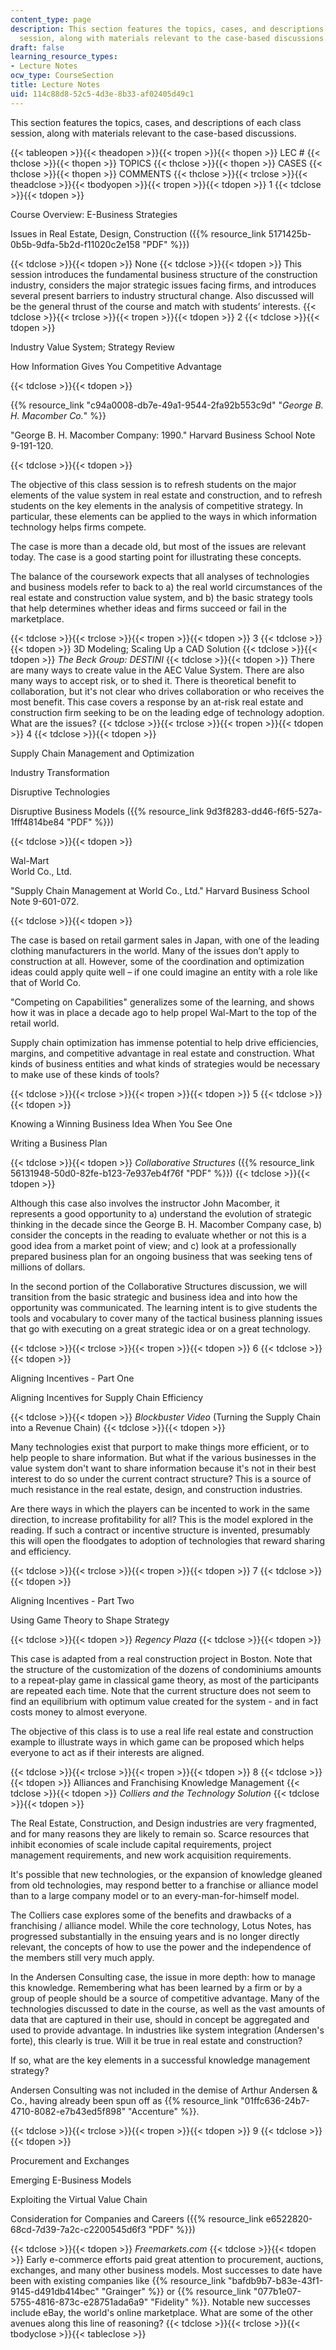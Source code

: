 ```yaml
---
content_type: page
description: This section features the topics, cases, and descriptions of each class
  session, along with materials relevant to the case-based discussions.
draft: false
learning_resource_types:
- Lecture Notes
ocw_type: CourseSection
title: Lecture Notes
uid: 114c88d8-52c5-4d3e-8b33-af02405d49c1
---
```

This section features the topics, cases, and descriptions of each class session, along with materials relevant to the case-based discussions.

{{< tableopen >}}{{< theadopen >}}{{< tropen >}}{{< thopen >}}
LEC #
{{< thclose >}}{{< thopen >}}
TOPICS
{{< thclose >}}{{< thopen >}}
CASES
{{< thclose >}}{{< thopen >}}
COMMENTS
{{< thclose >}}{{< trclose >}}{{< theadclose >}}{{< tbodyopen >}}{{< tropen >}}{{< tdopen >}}
1
{{< tdclose >}}{{< tdopen >}}

Course Overview: E-Business Strategies

Issues in Real Estate, Design, Construction ({{% resource_link 5171425b-0b5b-9dfa-5b2d-f11020c2e158 "PDF" %}})

{{< tdclose >}}{{< tdopen >}}
None
{{< tdclose >}}{{< tdopen >}}
This session introduces the fundamental business structure of the construction industry, considers the major strategic issues facing firms, and introduces several present barriers to industry structural change. Also discussed will be the general thrust of the course and match with students’ interests.
{{< tdclose >}}{{< trclose >}}{{< tropen >}}{{< tdopen >}}
2
{{< tdclose >}}{{< tdopen >}}

Industry Value System; Strategy Review

How Information Gives You Competitive Advantage

{{< tdclose >}}{{< tdopen >}}

{{% resource_link "c94a0008-db7e-49a1-9544-2fa92b553c9d" "*George B. H. Macomber Co.*" %}}

"George B. H. Macomber Company: 1990." Harvard Business School Note 9-191-120.

{{< tdclose >}}{{< tdopen >}}

The objective of this class session is to refresh students on the major elements of the value system in real estate and construction, and to refresh students on the key elements in the analysis of competitive strategy. In particular, these elements can be applied to the ways in which information technology helps firms compete.

The case is more than a decade old, but most of the issues are relevant today. The case is a good starting point for illustrating these concepts.

The balance of the coursework expects that all analyses of technologies and business models refer to back to a) the real world circumstances of the real estate and construction value system, and b) the basic strategy tools that help determines whether ideas and firms succeed or fail in the marketplace.

{{< tdclose >}}{{< trclose >}}{{< tropen >}}{{< tdopen >}}
3
{{< tdclose >}}{{< tdopen >}}
3D Modeling; Scaling Up a CAD Solution
{{< tdclose >}}{{< tdopen >}}
*The Beck Group: DESTINI*
{{< tdclose >}}{{< tdopen >}}
There are many ways to create value in the AEC Value System. There are also many ways to accept risk, or to shed it. There is theoretical benefit to collaboration, but it's not clear who drives collaboration or who receives the most benefit. This case covers a response by an at-risk real estate and construction firm seeking to be on the leading edge of technology adoption. What are the issues?
{{< tdclose >}}{{< trclose >}}{{< tropen >}}{{< tdopen >}}
4
{{< tdclose >}}{{< tdopen >}}

Supply Chain Management and Optimization

Industry Transformation

Disruptive Technologies

Disruptive Business Models ({{% resource_link 9d3f8283-dd46-f6f5-527a-1fff4814be84 "PDF" %}})

{{< tdclose >}}{{< tdopen >}}

Wal-Mart    
World Co., Ltd.

"Supply Chain Management at World Co., Ltd." Harvard Business School Note 9-601-072.

{{< tdclose >}}{{< tdopen >}}

The case is based on retail garment sales in Japan, with one of the leading clothing manufacturers in the world. Many of the issues don’t apply to construction at all. However, some of the coordination and optimization ideas could apply quite well – if one could imagine an entity with a role like that of World Co.

"Competing on Capabilities" generalizes some of the learning, and shows how it was in place a decade ago to help propel Wal-Mart to the top of the retail world.

Supply chain optimization has immense potential to help drive efficiencies, margins, and competitive advantage in real estate and construction. What kinds of business entities and what kinds of strategies would be necessary to make use of these kinds of tools?

{{< tdclose >}}{{< trclose >}}{{< tropen >}}{{< tdopen >}}
5
{{< tdclose >}}{{< tdopen >}}

Knowing a Winning Business Idea When You See One

Writing a Business Plan

{{< tdclose >}}{{< tdopen >}}
*Collaborative Structures* ({{% resource_link 56131948-50d0-82fe-b123-7e937eb4f76f "PDF" %}})
{{< tdclose >}}{{< tdopen >}}

Although this case also involves the instructor John Macomber, it represents a good opportunity to a) understand the evolution of strategic thinking in the decade since the George B. H. Macomber Company case, b) consider the concepts in the reading to evaluate whether or not this is a good idea from a market point of view; and c) look at a professionally prepared business plan for an ongoing business that was seeking tens of millions of dollars.

In the second portion of the Collaborative Structures discussion, we will transition from the basic strategic and business idea and into how the opportunity was communicated. The learning intent is to give students the tools and vocabulary to cover many of the tactical business planning issues that go with executing on a great strategic idea or on a great technology.

{{< tdclose >}}{{< trclose >}}{{< tropen >}}{{< tdopen >}}
6
{{< tdclose >}}{{< tdopen >}}

Aligning Incentives - Part One

Aligning Incentives for Supply Chain Efficiency

{{< tdclose >}}{{< tdopen >}}
*Blockbuster Video* (Turning the Supply Chain into a Revenue Chain)
{{< tdclose >}}{{< tdopen >}}

Many technologies exist that purport to make things more efficient, or to help people to share information. But what if the various businesses in the value system don't want to share information because it's not in their best interest to do so under the current contract structure? This is a source of much resistance in the real estate, design, and construction industries.

Are there ways in which the players can be incented to work in the same direction, to increase profitability for all? This is the model explored in the reading. If such a contract or incentive structure is invented, presumably this will open the floodgates to adoption of technologies that reward sharing and efficiency.

{{< tdclose >}}{{< trclose >}}{{< tropen >}}{{< tdopen >}}
7
{{< tdclose >}}{{< tdopen >}}

Aligning Incentives - Part Two

Using Game Theory to Shape Strategy

{{< tdclose >}}{{< tdopen >}}
*Regency Plaza*
{{< tdclose >}}{{< tdopen >}}

This case is adapted from a real construction project in Boston. Note that the structure of the customization of the dozens of condominiums amounts to a repeat-play game in classical game theory, as most of the participants are repeated each time. Note that the current structure does not seem to find an equilibrium with optimum value created for the system - and in fact costs money to almost everyone.

The objective of this class is to use a real life real estate and construction example to illustrate ways in which game can be proposed which helps everyone to act as if their interests are aligned.

{{< tdclose >}}{{< trclose >}}{{< tropen >}}{{< tdopen >}}
8
{{< tdclose >}}{{< tdopen >}}
Alliances and Franchising Knowledge Management
{{< tdclose >}}{{< tdopen >}}
*Colliers and the Technology Solution*
{{< tdclose >}}{{< tdopen >}}

The Real Estate, Construction, and Design industries are very fragmented, and for many reasons they are likely to remain so. Scarce resources that inhibit economies of scale include capital requirements, project management requirements, and new work acquisition requirements.

It's possible that new technologies, or the expansion of knowledge gleaned from old technologies, may respond better to a franchise or alliance model than to a large company model or to an every-man-for-himself model.

The Colliers case explores some of the benefits and drawbacks of a franchising / alliance model. While the core technology, Lotus Notes, has progressed substantially in the ensuing years and is no longer directly relevant, the concepts of how to use the power and the independence of the members still very much apply.

In the Andersen Consulting case, the issue in more depth: how to manage this knowledge. Remembering what has been learned by a firm or by a group of people should be a source of competitive advantage. Many of the technologies discussed to date in the course, as well as the vast amounts of data that are captured in their use, should in concept be aggregated and used to provide advantage. In industries like system integration (Andersen's forte), this clearly is true. Will it be true in real estate and construction?

If so, what are the key elements in a successful knowledge management strategy?

Andersen Consulting was not included in the demise of Arthur Andersen & Co., having already been spun off as {{% resource_link "01ffc636-24b7-4710-8082-e7b43ed5f898" "Accenture" %}}.

{{< tdclose >}}{{< trclose >}}{{< tropen >}}{{< tdopen >}}
9
{{< tdclose >}}{{< tdopen >}}

Procurement and Exchanges

Emerging E-Business Models

Exploiting the Virtual Value Chain

Consideration for Companies and Careers ({{% resource_link e6522820-68cd-7d39-7a2c-c2200545d6f3 "PDF" %}})

{{< tdclose >}}{{< tdopen >}}
*Freemarkets.com*
{{< tdclose >}}{{< tdopen >}}
Early e-commerce efforts paid great attention to procurement, auctions, exchanges, and many other business models. Most successes to date have been with existing companies like {{% resource_link "bafdb9b7-b83e-43f1-9145-d491db414bec" "Grainger" %}} or {{% resource_link "077b1e07-5755-4816-873c-e28751ada6a9" "Fidelity" %}}. Notable new successes include eBay, the world's online marketplace. What are some of the other avenues along this line of reasoning?
{{< tdclose >}}{{< trclose >}}{{< tbodyclose >}}{{< tableclose >}}